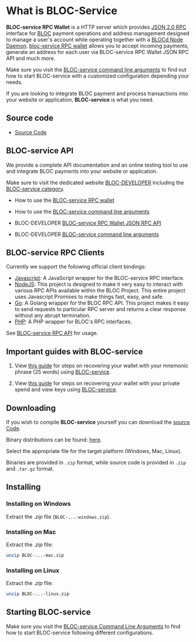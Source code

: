 # **What is BLOC-Service**

**BLOC-service RPC Wallet** is a HTTP server which provides [JSON 2.0 RPC](../wallets/bloc-service-json-api.md) interface for [BLOC](https://bloc.money) payment operations and address management designed to manage a user's account while operating together with a [BLOCd Node Daemon](../service-operators/BLOCd-Overview.md). [bloc-service RPC wallet](../wallets/bloc-service-index.md) allows you to accept incoming payments, generate an address for each user via BLOC-service RPC Wallet JSON RPC API and much more.

Make sure you visit the [BLOC-service command line arguments](../wallets/bloc-service-command-line.md) to find out how to start BLOC-service with a customized configuration depending your needs.

If you are looking to integrate BLOC payment and process transactions into your website or application, **BLOC-service** is what you need.

## **Source code**

* [Source Code](https://github.com/furiousteam/BLOC.git)

## **BLOC-service API**

We provide a complete API documentation and an online testing tool to use and integrate BLOC payments into your website or application.

Make sure to visit the dedicated website [BLOC-DEVELOPER](https://bloc-developer.com) including the [BLOC-service category](https://bloc-developer.com/api_bloc-service?lang=english).

- How to use the [BLOC-service RPC wallet](../wallets/bloc-service-json-api.md)

- How to use the [BLOC-service command line arguments](../wallets/bloc-service-command-line.md)

- BLOC-DEVELOPER [BLOC-service RPC Wallet JSON RPC API](https://bloc-developer.com/api_bloc-service/json)

- BLOC-DEVELOPER [BLOC-service command line arguments](https://bloc-developer.com/api_bloc-service/cli_arguments)

## **BLOC-service RPC Clients**

Currently we support the following official client bindings:

* [Javascript](https://github.com/furiousteam/bloc-rpc): A JavaScript wrapper for the BLOC-service RPC interface.
* [NodeJS](https://www.npmjs.com/package/bloc-rpc): This project is designed to make it very easy to interact with various RPC APIs available within the BLOC Project. This entire project uses Javascript Promises to make things fast, easy, and safe.
* [Go](https://github.com/furiousteam/bloc-rpc-go): A Golang wrapper for the BLOC RPC API. This project makes it easy to send requests to particular RPC server and returns a clear response without any abrupt termination.
* [PHP](https://github.com/furiousteam/bloc-rpc-php): A PHP wrapper for BLOC's RPC interfaces.

See [BLOC-service RPC API](bloc-service-json-api.md) for usage.

## **Important guides with BLOC-service**

1. View [this guide](../wallets/bloc-service-command-line.md#using-your-mnemonic-seed) for steps on recovering your wallet with your mnemonic phrase (25 words) using [BLOC-service](../wallets/bloc-service-index.md).

2. View [this guide](../wallets/bloc-service-command-line.md#using-your-private-spend-key-and-view-key) for steps on recovering your wallet with your private spend and view keys using [BLOC-service](../wallets/bloc-service-index.md).

## **Downloading**

If you wish to compile **BLOC-service** yourself you can download the [source Code](https://github.com/furiousteam/BLOC.git).

Binary distributions can be found: [here](https://github.com/furiousteam/BLOC/releases/latest).

Select the appropriate file for the target platform (Windows, Mac, Linux).

Binaries are provided in `.zip` format, while source code is provided in `.zip` and `.tar.gz` format.

## **Installing**

### Installing on Windows

Extract the *.zip* file (`BLOC-...-windows.zip`).

### Installing on Mac

Extract the *.zip* file:

```bash
unzip BLOC-...-mac.zip
```

### Installing on Linux

Extract the *.zip* file:

```bash
unzip BLOC-...-linux.zip
```

## **Starting BLOC-service**

Make sure you visit the [BLOC-service Command Line Arguments](bloc-service-command-line.md) to find how to start BLOC-service following different configurations.
